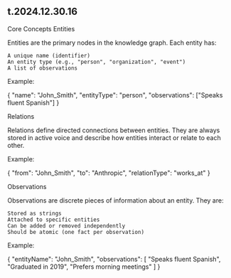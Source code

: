 

## t.2024.12.30.16

Core Concepts
Entities

Entities are the primary nodes in the knowledge graph. Each entity has:

    A unique name (identifier)
    An entity type (e.g., "person", "organization", "event")
    A list of observations

Example:

{
  "name": "John_Smith",
  "entityType": "person",
  "observations": ["Speaks fluent Spanish"]
}

Relations

Relations define directed connections between entities. They are always stored in active voice and describe how entities interact or relate to each other.

Example:

{
  "from": "John_Smith",
  "to": "Anthropic",
  "relationType": "works_at"
}

Observations

Observations are discrete pieces of information about an entity. They are:

    Stored as strings
    Attached to specific entities
    Can be added or removed independently
    Should be atomic (one fact per observation)

Example:

{
  "entityName": "John_Smith",
  "observations": [
    "Speaks fluent Spanish",
    "Graduated in 2019",
    "Prefers morning meetings"
  ]
}